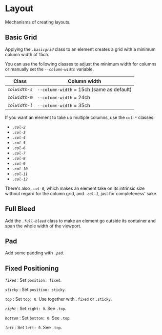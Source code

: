 
# Layout

Mechanisms of creating layouts.

## Basic Grid

Applying the <dfn>`.basicgrid`</dfn> class to an element creates a grid with a
minimum column width of 15ch.

You can use the following classes to adjust the minimum width for columns or
manually set the <dfn>`--column-width`</dfn> variable.

| Class                   | Column width                              |
|-------------------------|-------------------------------------------|
| <dfn>`colwidth-s`</dfn> | `--column-width` = 15ch (same as default) |
| <dfn>`colwidth-m`</dfn> | `--column-width` = 24ch                   |
| <dfn>`colwidth-l`</dfn> | `--column-width` = 35ch                   |

If you want an element to take up multiple columns, use the `col-*` classes:

 * <dfn>`.col-2`</dfn>
 * <dfn>`.col-3`</dfn>
 * <dfn>`.col-4`</dfn>
 * <dfn>`.col-5`</dfn>
 * <dfn>`.col-6`</dfn>
 * <dfn>`.col-7`</dfn>
 * <dfn>`.col-8`</dfn>
 * <dfn>`.col-9`</dfn>
 * <dfn>`.col-10`</dfn>
 * <dfn>`.col-11`</dfn>
 * <dfn>`.col-12`</dfn>

There's also <dfn>`.col-0`</dfn>, which makes an element take on its intrinsic
size without regard for the column grid, and <dfn>`.col-1`</dfn>, just for
completeness' sake.


## Full Bleed

Add the <dfn>`.full-bleed`</dfn> class to make an element go outside its
container and span the whole width of the viewport.

## Pad

Add some padding with <dfn>`.pad`</dfn>.

## Fixed Positioning

<dfn>`fixed`</dfn>
:   Set `position: fixed`.

<dfn>`sticky`</dfn>
:   Set `position: sticky`.

<dfn>`top`</dfn>
:   Set `top: 0`. Use together with `.fixed` or `.sticky`.

<dfn>`right`</dfn>
:   Set `right: 0`. See `.top`.

<dfn>`bottom`</dfn>
:   Set `bottom: 0`. See `.top`.

<dfn>`left`</dfn>
:   Set `left: 0`. See `.top`.


